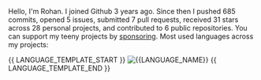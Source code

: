 Hello, I'm Rohan. I joined Github 3 years ago. Since then I pushed 685 commits, opened 5 issues, submitted 7 pull requests, received 31 stars across 28 personal projects, and contributed to 6 public repositories. You can support my teeny projects by [sponsoring](https://github.com/sponsors/rohzzn). 
Most used languages across my projects:

{{ LANGUAGE_TEMPLATE_START }}
![{{LANGUAGE_NAME}}](https://img.shields.io/static/v1?style=flat-square&label=%E2%A0%80&color=555&labelColor={{LANGUAGE_COLOR:uri}}&message={{LANGUAGE_NAME:uri}}%EF%B8%B1{{LANGUAGE_PERCENT:uri}}%25)
{{ LANGUAGE_TEMPLATE_END }}
